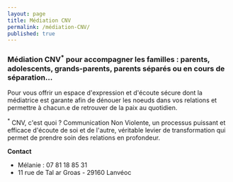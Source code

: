 ```yaml
---
layout: page
title: Médiation CNV
permalink: /médiation-CNV/
published: true
---
```


### Médiation CNV<sup>*</sup> pour accompagner les familles : parents, adolescents, grands-parents, parents séparés ou en cours de séparation...

Pour vous offrir un espace d'expression et d'écoute sécure dont la médiatrice est garante afin de dénouer les noeuds dans vos relations et permettre à chacun.e de retrouver de la paix au quotidien.

<sup>*</sup> CNV, c'est quoi ?
Communication Non Violente, un processus puissant et efficace d'écoute de soi et de l'autre, véritable levier de transformation qui permet de prendre soin des relations en profondeur.

**Contact**

- Mélanie : 07 81 18 85 31
- 11 rue de Tal ar Groas - 29160 Lanvéoc




<!-- This is the base Jekyll theme. You can find out more info about customizing your Jekyll theme, as well as basic Jekyll usage documentation at [jekyllrb.com](https://jekyllrb.com/)

You can find the source code for Minima at GitHub:
[jekyll][jekyll-organization] /
[minima](https://github.com/jekyll/minima)

You can find the source code for Jekyll at GitHub:
[jekyll][jekyll-organization] /
[jekyll](https://github.com/jekyll/jekyll)


[jekyll-organization]: https://github.com/jekyll 
-->

